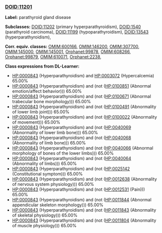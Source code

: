 
### [DOID:11201](http://purl.obolibrary.org/obo/DOID_11201)
**Label:** parathyroid gland disease

**Subclasses:** [DOID:11202](http://purl.obolibrary.org/obo/DOID_11202) (primary hyperparathyroidism), [DOID:1540](http://purl.obolibrary.org/obo/DOID_1540) (parathyroid carcinoma), [DOID:11199](http://purl.obolibrary.org/obo/DOID_11199) (hypoparathyroidism), [DOID:13543](http://purl.obolibrary.org/obo/DOID_13543) (hyperparathyroidism), 

**Corr. equiv. classes:** [OMIM:600166](http://purl.obolibrary.org/obo/OMIM_600166), [OMIM:146200](http://purl.obolibrary.org/obo/OMIM_146200), [OMIM:307700](http://purl.obolibrary.org/obo/OMIM_307700), [OMIM:145000](http://purl.obolibrary.org/obo/OMIM_145000), [OMIM:145001](http://purl.obolibrary.org/obo/OMIM_145001), [Orphanet:99878](http://www.orpha.net/ORDO/Orphanet_99878), [OMIM:608266](http://purl.obolibrary.org/obo/OMIM_608266), [Orphanet:99879](http://www.orpha.net/ORDO/Orphanet_99879), [OMIM:610071](http://purl.obolibrary.org/obo/OMIM_610071), [Orphanet:2238](http://www.orpha.net/ORDO/Orphanet_2238), 

**Class expressions from DL-Learner:**

- [HP:0000843](http://purl.obolibrary.org/obo/HP_0000843) (Hyperparathyroidism) and [HP:0003072](http://purl.obolibrary.org/obo/HP_0003072) (Hypercalcemia) 65.00%
- [HP:0000843](http://purl.obolibrary.org/obo/HP_0000843) (Hyperparathyroidism) and (not ([HP:0100851](http://purl.obolibrary.org/obo/HP_0100851) (Abnormal emotion/affect behavior))) 65.00%
- [HP:0000843](http://purl.obolibrary.org/obo/HP_0000843) (Hyperparathyroidism) and (not ([HP:0100671](http://purl.obolibrary.org/obo/HP_0100671) (Abnormal trabecular bone morphology))) 65.00%
- [HP:0000843](http://purl.obolibrary.org/obo/HP_0000843) (Hyperparathyroidism) and (not ([HP:0100491](http://purl.obolibrary.org/obo/HP_0100491) (Abnormality of lower limb joint))) 65.00%
- [HP:0000843](http://purl.obolibrary.org/obo/HP_0000843) (Hyperparathyroidism) and (not ([HP:0100022](http://purl.obolibrary.org/obo/HP_0100022) (Abnormality of movement))) 65.00%
- [HP:0000843](http://purl.obolibrary.org/obo/HP_0000843) (Hyperparathyroidism) and (not ([HP:0040069](http://purl.obolibrary.org/obo/HP_0040069) (Abnormality of lower limb bone))) 65.00%
- [HP:0000843](http://purl.obolibrary.org/obo/HP_0000843) (Hyperparathyroidism) and (not ([HP:0040068](http://purl.obolibrary.org/obo/HP_0040068) (Abnormality of limb bone))) 65.00%
- [HP:0000843](http://purl.obolibrary.org/obo/HP_0000843) (Hyperparathyroidism) and (not ([HP:0040066](http://purl.obolibrary.org/obo/HP_0040066) (Abnormal morphology of bones of the lower limbs))) 65.00%
- [HP:0000843](http://purl.obolibrary.org/obo/HP_0000843) (Hyperparathyroidism) and (not ([HP:0040064](http://purl.obolibrary.org/obo/HP_0040064) (Abnormality of limbs))) 65.00%
- [HP:0000843](http://purl.obolibrary.org/obo/HP_0000843) (Hyperparathyroidism) and (not ([HP:0025142](http://purl.obolibrary.org/obo/HP_0025142) (Constitutional symptom))) 65.00%
- [HP:0000843](http://purl.obolibrary.org/obo/HP_0000843) (Hyperparathyroidism) and (not ([HP:0012638](http://purl.obolibrary.org/obo/HP_0012638) (Abnormality of nervous system physiology))) 65.00%
- [HP:0000843](http://purl.obolibrary.org/obo/HP_0000843) (Hyperparathyroidism) and (not ([HP:0012531](http://purl.obolibrary.org/obo/HP_0012531) (Pain))) 65.00%
- [HP:0000843](http://purl.obolibrary.org/obo/HP_0000843) (Hyperparathyroidism) and (not ([HP:0011844](http://purl.obolibrary.org/obo/HP_0011844) (Abnormal appendicular skeleton morphology))) 65.00%
- [HP:0000843](http://purl.obolibrary.org/obo/HP_0000843) (Hyperparathyroidism) and (not ([HP:0011843](http://purl.obolibrary.org/obo/HP_0011843) (Abnormality of skeletal physiology))) 65.00%
- [HP:0000843](http://purl.obolibrary.org/obo/HP_0000843) (Hyperparathyroidism) and (not ([HP:0011804](http://purl.obolibrary.org/obo/HP_0011804) (Abnormality of muscle physiology))) 65.00%


